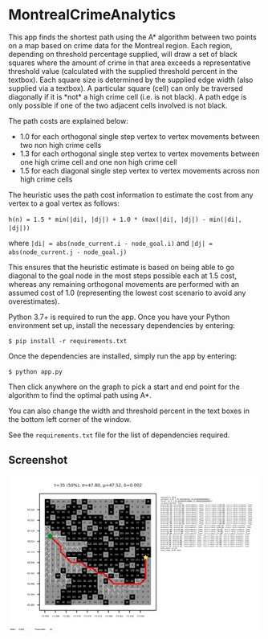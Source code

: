 # MontrealCrimeAnalytics

This app finds the shortest path using the A* algorithm between two points on a map based on crime data for the Montreal region. Each region, depending on threshold percentage supplied, will draw a set of black squares where the amount of crime in that area exceeds a representative threshold value (calculated with the supplied threshold percent in the textbox). Each square size is determined by the supplied edge width (also supplied via a textbox). A particular square (cell) can only be traversed diagonally if it is *not\* a high crime cell (i.e. is not black). A path edge is only possible if one of the two adjacent cells involved is not black.

The path costs are explained below:

- 1.0 for each orthogonal single step vertex to vertex movements between two non high crime cells
- 1.3 for each orthogonal single step vertex to vertex movements between one high crime cell and one non high crime cell
- 1.5 for each diagonal single step vertex to vertex movements across non high crime cells

The heuristic uses the path cost information to estimate the cost from any vertex to a goal vertex as follows:

`h(n) = 1.5 * min(|di|, |dj|) + 1.0 * (max(|di|, |dj|) - min(|di|, |dj|))`

where `|di| = abs(node_current.i - node_goal.i)` and `|dj| = abs(node_current.j - node_goal.j)`

This ensures that the heuristic estimate is based on being able to go diagonal to the goal node in the most steps possible each at 1.5 cost, whereas any remaining orthogonal movements are performed with an assumed cost of 1.0 (representing the lowest cost scenario to avoid any overestimates).

Python 3.7+ is required to run the app. Once you have your Python environment set up, install the necessary dependencies by entering:

```shell
$ pip install -r requirements.txt
```

Once the dependencies are installed, simply run the app by entering:

```shell
$ python app.py
```

Then click anywhere on the graph to pick a start and end point for the algorithm to find the optimal path using A\*.

You can also change the width and threshold percent in the text boxes in the bottom left corner of the window.

See the `requirements.txt` file for the list of dependencies required.

## Screenshot

![GUI](./app.png)
